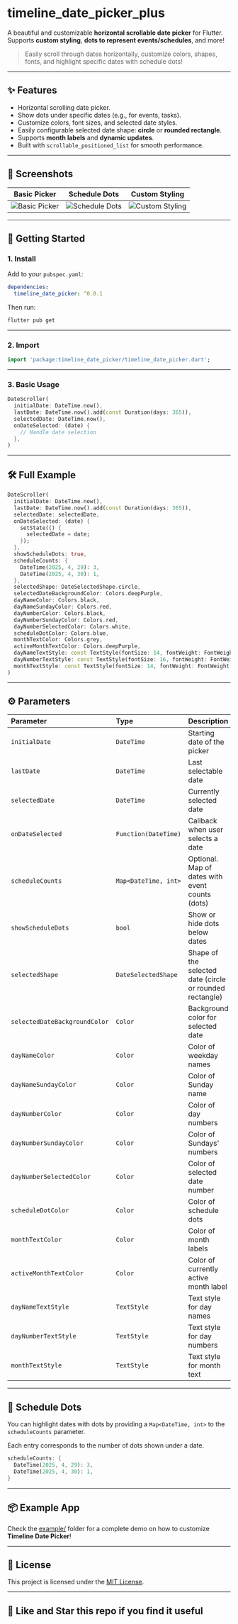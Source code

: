 # timeline_date_picker_plus

A beautiful and customizable **horizontal scrollable date picker** for Flutter.  
Supports **custom styling**, **dots to represent events/schedules**, and more!

> Easily scroll through dates horizontally, customize colors, shapes, fonts, and highlight specific dates with schedule dots!

---

## ✨ Features

- Horizontal scrolling date picker.
- Show dots under specific dates (e.g., for events, tasks).
- Customize colors, font sizes, and selected date styles.
- Easily configurable selected date shape: **circle** or **rounded rectangle**.
- Supports **month labels** and **dynamic updates**.
- Built with `scrollable_positioned_list` for smooth performance.

---

## 📸 Screenshots

| Basic Picker | Schedule Dots | Custom Styling |
|:------------:|:-------------:|:--------------:|
| ![Basic Picker](https://res.cloudinary.com/dc0tfxkph/image/upload/v1745869268/GitHub/Screenshot_1745867444.png) | ![Schedule Dots](https://res.cloudinary.com/dc0tfxkph/image/upload/v1745869268/GitHub/Screenshot_1745867389.png) | ![Custom Styling](https://res.cloudinary.com/dc0tfxkph/image/upload/v1745869268/GitHub/Screenshot_1745867426.png) |

---

## 🚀 Getting Started

### 1. Install

Add to your `pubspec.yaml`:

```yaml
dependencies:
  timeline_date_picker: ^0.0.1
```

Then run:

```bash
flutter pub get
```

---

### 2. Import

```dart
import 'package:timeline_date_picker/timeline_date_picker.dart';
```

---

### 3. Basic Usage

```dart
DateScroller(
  initialDate: DateTime.now(),
  lastDate: DateTime.now().add(const Duration(days: 365)),
  selectedDate: DateTime.now(),
  onDateSelected: (date) {
    // Handle date selection
  },
)
```

---

## 🛠 Full Example

```dart
DateScroller(
  initialDate: DateTime.now(),
  lastDate: DateTime.now().add(const Duration(days: 365)),
  selectedDate: selectedDate,
  onDateSelected: (date) {
    setState(() {
      selectedDate = date;
    });
  },
  showScheduleDots: true,
  scheduleCounts: {
    DateTime(2025, 4, 29): 3,
    DateTime(2025, 4, 30): 1,
  },
  selectedShape: DateSelectedShape.circle,
  selectedDateBackgroundColor: Colors.deepPurple,
  dayNameColor: Colors.black,
  dayNameSundayColor: Colors.red,
  dayNumberColor: Colors.black,
  dayNumberSundayColor: Colors.red,
  dayNumberSelectedColor: Colors.white,
  scheduleDotColor: Colors.blue,
  monthTextColor: Colors.grey,
  activeMonthTextColor: Colors.deepPurple,
  dayNameTextStyle: const TextStyle(fontSize: 14, fontWeight: FontWeight.w500),
  dayNumberTextStyle: const TextStyle(fontSize: 16, fontWeight: FontWeight.bold),
  monthTextStyle: const TextStyle(fontSize: 14, fontWeight: FontWeight.w500),
)
```

---

## ⚙️ Parameters

| Parameter | Type | Description |
| :--- | :--- | :--- |
| `initialDate` | `DateTime` | Starting date of the picker |
| `lastDate` | `DateTime` | Last selectable date |
| `selectedDate` | `DateTime` | Currently selected date |
| `onDateSelected` | `Function(DateTime)` | Callback when user selects a date |
| `scheduleCounts` | `Map<DateTime, int>` | Optional. Map of dates with event counts (dots) |
| `showScheduleDots` | `bool` | Show or hide dots below dates |
| `selectedShape` | `DateSelectedShape` | Shape of the selected date (circle or rounded rectangle) |
| `selectedDateBackgroundColor` | `Color` | Background color for selected date |
| `dayNameColor` | `Color` | Color of weekday names |
| `dayNameSundayColor` | `Color` | Color of Sunday name |
| `dayNumberColor` | `Color` | Color of day numbers |
| `dayNumberSundayColor` | `Color` | Color of Sundays' numbers |
| `dayNumberSelectedColor` | `Color` | Color of selected date number |
| `scheduleDotColor` | `Color` | Color of schedule dots |
| `monthTextColor` | `Color` | Color of month labels |
| `activeMonthTextColor` | `Color` | Color of currently active month label |
| `dayNameTextStyle` | `TextStyle` | Text style for day names |
| `dayNumberTextStyle` | `TextStyle` | Text style for day numbers |
| `monthTextStyle` | `TextStyle` | Text style for month text |

---

## 📅 Schedule Dots

You can highlight dates with dots by providing a `Map<DateTime, int>` to the `scheduleCounts` parameter.

Each entry corresponds to the number of dots shown under a date.

```dart
scheduleCounts: {
  DateTime(2025, 4, 29): 3,
  DateTime(2025, 4, 30): 1,
}
```

---

## 📦 Example App

Check the [example/](example/) folder for a complete demo on how to customize **Timeline Date Picker**!

---

## 📄 License

This project is licensed under the [MIT License](LICENSE).

---

## 🌟 Like and Star this repo if you find it useful
